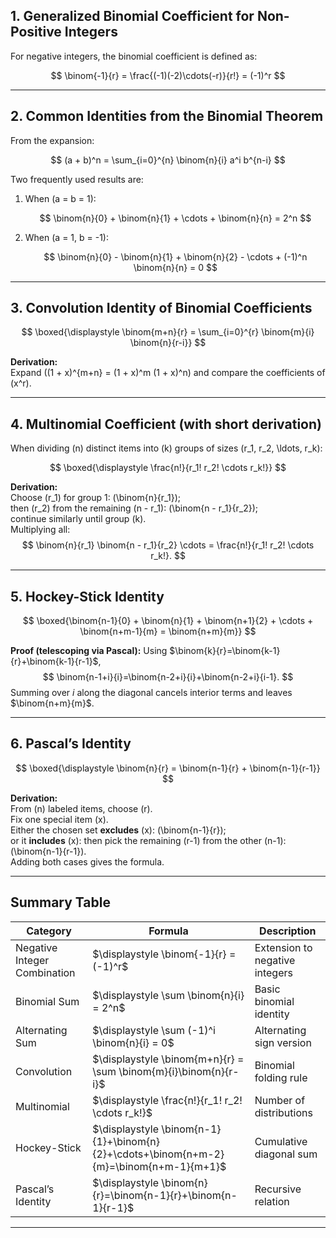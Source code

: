 
## 1. Generalized Binomial Coefficient for Non-Positive Integers

For negative integers, the binomial coefficient is defined as:

$$
\binom{-1}{r} = \frac{(-1)(-2)\cdots(-r)}{r!} = (-1)^r
$$

---

## 2. Common Identities from the Binomial Theorem

From the expansion:

$$
(a + b)^n = \sum_{i=0}^{n} \binom{n}{i} a^i b^{n-i}
$$

Two frequently used results are:

1. When \(a = b = 1\):

   $$
   \binom{n}{0} + \binom{n}{1} + \cdots + \binom{n}{n} = 2^n
   $$

2. When \(a = 1, b = -1\):

   $$
   \binom{n}{0} - \binom{n}{1} + \binom{n}{2} - \cdots + (-1)^n \binom{n}{n} = 0
   $$

---

## 3. Convolution Identity of Binomial Coefficients

$$
\boxed{\displaystyle \binom{m+n}{r} = \sum_{i=0}^{r} \binom{m}{i} \binom{n}{r-i}}
$$

**Derivation:**  
Expand \((1 + x)^{m+n} = (1 + x)^m (1 + x)^n\) and compare the coefficients of \(x^r\).

---

## 4. Multinomial Coefficient (with short derivation)

When dividing \(n\) distinct items into \(k\) groups of sizes \(r_1, r_2, \ldots, r_k\):

$$
\boxed{\displaystyle \frac{n!}{r_1! r_2! \cdots r_k!}}
$$

**Derivation:**  
Choose \(r_1\) for group 1: \(\binom{n}{r_1}\);  
then \(r_2\) from the remaining \(n - r_1\): \(\binom{n - r_1}{r_2}\);  
continue similarly until group \(k\).  
Multiplying all:
$$
\binom{n}{r_1} \binom{n - r_1}{r_2} \cdots = \frac{n!}{r_1! r_2! \cdots r_k!}.
$$

---

## 5. Hockey-Stick Identity



$$
\boxed{\binom{n-1}{0} + \binom{n}{1} + \binom{n+1}{2} + \cdots + \binom{n+m-1}{m} = \binom{n+m}{m}}
$$

**Proof (telescoping via Pascal):** Using $\binom{k}{r}=\binom{k-1}{r}+\binom{k-1}{r-1}$,
$$
\binom{n-1+i}{i}=\binom{n-2+i}{i}+\binom{n-2+i}{i-1}.
$$
Summing over $i$ along the diagonal cancels interior terms and leaves $\binom{n+m}{m}$.



---

## 6. Pascal’s Identity

$$
\boxed{\displaystyle \binom{n}{r} = \binom{n-1}{r} + \binom{n-1}{r-1}}
$$

**Derivation:**  
From \(n\) labeled items, choose \(r\).  
Fix one special item \(x\).  
Either the chosen set **excludes** \(x\): \(\binom{n-1}{r}\);  
or it **includes** \(x\): then pick the remaining \(r-1\) from the other \(n-1\): \(\binom{n-1}{r-1}\).  
Adding both cases gives the formula.

---

## Summary Table

| Category | Formula | Description |
|-----------|----------|-------------|
| Negative Integer Combination | $\displaystyle \binom{-1}{r} = (-1)^r$ | Extension to negative integers |
| Binomial Sum | $\displaystyle \sum \binom{n}{i} = 2^n$ | Basic binomial identity |
| Alternating Sum | $\displaystyle \sum (-1)^i \binom{n}{i} = 0$ | Alternating sign version |
| Convolution | $\displaystyle \binom{m+n}{r} = \sum \binom{m}{i}\binom{n}{r-i}$ | Binomial folding rule |
| Multinomial | $\displaystyle \frac{n!}{r_1! r_2! \cdots r_k!}$ | Number of distributions |
| Hockey-Stick | $\displaystyle \binom{n-1}{1}+\binom{n}{2}+\cdots+\binom{n+m-2}{m}=\binom{n+m-1}{m+1}$ | Cumulative diagonal sum |
| Pascal’s Identity | $\displaystyle \binom{n}{r}=\binom{n-1}{r}+\binom{n-1}{r-1}$ | Recursive relation |

---
